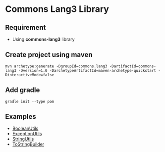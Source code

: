 # Commons Lang3 Library

## Requirement
* Using **commons-lang3** library

## Create project using maven
```
mvn archetype:generate -DgroupId=commons.lang3 -DartifactId=commons-lang3 -Dversion=1.0 -DarchetypeArtifactId=maven-archetype-quickstart -DinteractiveMode=false
```

## Add gradle
```
gradle init --type pom
```

## Examples
* [BooleanUtils](src/test/java/com/lang3/BooleanUtils.java)
* [ExceptionUtils](src/test/java/com/lang3/ExceptionUtils.java)
* [StringUtils](src/test/java/com/lang3/StringUtilsPractice.java)
* [ToStringBuilder](src/test/java/com/lang3/ToStringBuilderPractice.java)